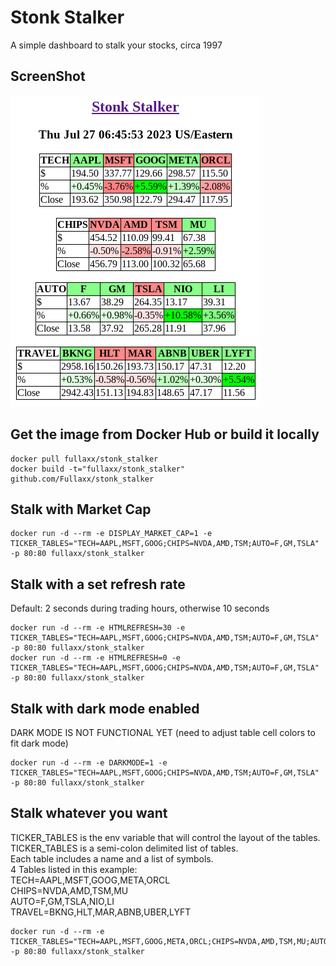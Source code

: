 # Stonk Stalker
A simple dashboard to stalk your stocks, circa 1997

## ScreenShot
![ScreenShot](Stonk_Stalker.png)

## Get the image from Docker Hub or build it locally
```
docker pull fullaxx/stonk_stalker
docker build -t="fullaxx/stonk_stalker" github.com/Fullaxx/stonk_stalker
```

## Stalk with Market Cap
```
docker run -d --rm -e DISPLAY_MARKET_CAP=1 -e TICKER_TABLES="TECH=AAPL,MSFT,GOOG;CHIPS=NVDA,AMD,TSM;AUTO=F,GM,TSLA" -p 80:80 fullaxx/stonk_stalker
```

## Stalk with a set refresh rate
Default: 2 seconds during trading hours, otherwise 10 seconds
```
docker run -d --rm -e HTMLREFRESH=30 -e TICKER_TABLES="TECH=AAPL,MSFT,GOOG;CHIPS=NVDA,AMD,TSM;AUTO=F,GM,TSLA" -p 80:80 fullaxx/stonk_stalker
docker run -d --rm -e HTMLREFRESH=0 -e TICKER_TABLES="TECH=AAPL,MSFT,GOOG;CHIPS=NVDA,AMD,TSM;AUTO=F,GM,TSLA" -p 80:80 fullaxx/stonk_stalker
```

## Stalk with dark mode enabled
DARK MODE IS NOT FUNCTIONAL YET (need to adjust table cell colors to fit dark mode)
```
docker run -d --rm -e DARKMODE=1 -e TICKER_TABLES="TECH=AAPL,MSFT,GOOG;CHIPS=NVDA,AMD,TSM;AUTO=F,GM,TSLA" -p 80:80 fullaxx/stonk_stalker
```

## Stalk whatever you want
TICKER_TABLES is the env variable that will control the layout of the tables. \
TICKER_TABLES is a semi-colon delimited list of tables. \
Each table includes a name and a list of symbols. \
4 Tables listed in this example: \
TECH=AAPL,MSFT,GOOG,META,ORCL \
CHIPS=NVDA,AMD,TSM,MU \
AUTO=F,GM,TSLA,NIO,LI \
TRAVEL=BKNG,HLT,MAR,ABNB,UBER,LYFT
```
docker run -d --rm -e TICKER_TABLES="TECH=AAPL,MSFT,GOOG,META,ORCL;CHIPS=NVDA,AMD,TSM,MU;AUTO=F,GM,TSLA,NIO,LI;TRAVEL=BKNG,HLT,MAR,ABNB,UBER,LYFT" -p 80:80 fullaxx/stonk_stalker
```
